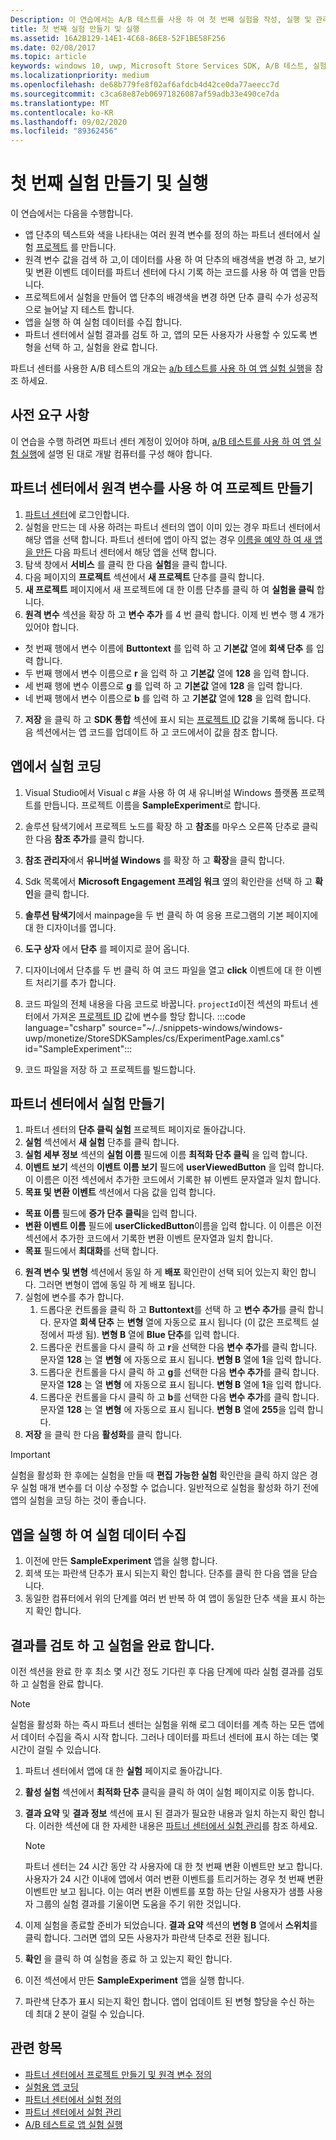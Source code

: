 ```yaml
---
Description: 이 연습에서는 A/B 테스트를 사용 하 여 첫 번째 실험을 작성, 실행 및 관리 합니다.
title: 첫 번째 실험 만들기 및 실행
ms.assetid: 16A2B129-14E1-4C68-86E8-52F1BE58F256
ms.date: 02/08/2017
ms.topic: article
keywords: windows 10, uwp, Microsoft Store Services SDK, A/B 테스트, 실험
ms.localizationpriority: medium
ms.openlocfilehash: de68b779fe8f02af6afdcb4d42ce0da77aeecc7d
ms.sourcegitcommit: c3ca68e87eb06971826087af59adb33e490ce7da
ms.translationtype: MT
ms.contentlocale: ko-KR
ms.lasthandoff: 09/02/2020
ms.locfileid: "89362456"
---
```

# <a name="create-and-run-your-first-experiment"></a>첫 번째 실험 만들기 및 실행

이 연습에서는 다음을 수행합니다.
* 앱 단추의 텍스트와 색을 나타내는 여러 원격 변수를 정의 하는 파트너 센터에서 실험 [프로젝트](run-app-experiments-with-a-b-testing.md#terms) 를 만듭니다.
* 원격 변수 값을 검색 하 고,이 데이터를 사용 하 여 단추의 배경색을 변경 하 고, 보기 및 변환 이벤트 데이터를 파트너 센터에 다시 기록 하는 코드를 사용 하 여 앱을 만듭니다.
* 프로젝트에서 실험을 만들어 앱 단추의 배경색을 변경 하면 단추 클릭 수가 성공적으로 늘어날 지 테스트 합니다.
* 앱을 실행 하 여 실험 데이터를 수집 합니다.
* 파트너 센터에서 실험 결과를 검토 하 고, 앱의 모든 사용자가 사용할 수 있도록 변형을 선택 하 고, 실험을 완료 합니다.

파트너 센터를 사용한 A/B 테스트의 개요는 [a/b 테스트를 사용 하 여 앱 실험 실행](run-app-experiments-with-a-b-testing.md)을 참조 하세요.

## <a name="prerequisites"></a>사전 요구 사항

이 연습을 수행 하려면 파트너 센터 계정이 있어야 하며, [a/B 테스트를 사용 하 여 앱 실험 실행](run-app-experiments-with-a-b-testing.md)에 설명 된 대로 개발 컴퓨터를 구성 해야 합니다.

## <a name="create-a-project-with-remote-variables-in-partner-center"></a>파트너 센터에서 원격 변수를 사용 하 여 프로젝트 만들기

1. [파트너 센터](https://partner.microsoft.com/dashboard)에 로그인합니다.
2. 실험을 만드는 데 사용 하려는 파트너 센터의 앱이 이미 있는 경우 파트너 센터에서 해당 앱을 선택 합니다. 파트너 센터에 앱이 아직 없는 경우 [이름을 예약 하 여 새 앱을 만든](../publish/create-your-app-by-reserving-a-name.md) 다음 파트너 센터에서 해당 앱을 선택 합니다.
3. 탐색 창에서 **서비스** 를 클릭 한 다음 **실험**을 클릭 합니다.
4. 다음 페이지의 **프로젝트** 섹션에서 **새 프로젝트** 단추를 클릭 합니다.
5. **새 프로젝트** 페이지에서 새 프로젝트에 대 한 이름 단추를 클릭 하 여 **실험을 클릭** 합니다.
6. **원격 변수** 섹션을 확장 하 고 **변수 추가** 를 4 번 클릭 합니다. 이제 빈 변수 행 4 개가 있어야 합니다.
  * 첫 번째 행에서 변수 이름에 **Buttontext** 를 입력 하 고 **기본값** 열에 **회색 단추** 를 입력 합니다.
  * 두 번째 행에서 변수 이름으로 **r** 을 입력 하 고 **기본값** 열에 **128** 을 입력 합니다.
  * 세 번째 행에 변수 이름으로 **g** 를 입력 하 고 **기본값** 열에 **128** 을 입력 합니다.
  * 네 번째 행에서 변수 이름으로 **b** 를 입력 하 고 **기본값** 열에 **128** 을 입력 합니다.
7. **저장** 을 클릭 하 고 **SDK 통합** 섹션에 표시 되는 [프로젝트 ID](run-app-experiments-with-a-b-testing.md#terms) 값을 기록해 둡니다. 다음 섹션에서는 앱 코드를 업데이트 하 고 코드에서이 값을 참조 합니다.

## <a name="code-the-experiment-in-your-app"></a>앱에서 실험 코딩

1. Visual Studio에서 Visual c #을 사용 하 여 새 유니버설 Windows 플랫폼 프로젝트를 만듭니다. 프로젝트 이름을 **SampleExperiment**로 합니다.
2. 솔루션 탐색기에서 프로젝트 노드를 확장 하 고 **참조**를 마우스 오른쪽 단추로 클릭 한 다음 **참조 추가**를 클릭 합니다.
3. **참조 관리자**에서 **유니버설 Windows** 를 확장 하 고 **확장**을 클릭 합니다.
4. Sdk 목록에서 **Microsoft Engagement 프레임 워크** 옆의 확인란을 선택 하 고 **확인**을 클릭 합니다.
5. **솔루션 탐색기**에서 mainpage을 두 번 클릭 하 여 응용 프로그램의 기본 페이지에 대 한 디자이너를 엽니다.
6. **도구 상자** 에서 **단추** 를 페이지로 끌어 옵니다.
7. 디자이너에서 단추를 두 번 클릭 하 여 코드 파일을 열고 **click** 이벤트에 대 한 이벤트 처리기를 추가 합니다.  
8. 코드 파일의 전체 내용을 다음 코드로 바꿉니다. ```projectId```이전 섹션의 파트너 센터에서 가져온 [프로젝트 ID](run-app-experiments-with-a-b-testing.md#terms) 값에 변수를 할당 합니다.
    :::code language="csharp" source="~/../snippets-windows/windows-uwp/monetize/StoreSDKSamples/cs/ExperimentPage.xaml.cs" id="SampleExperiment":::

9. 코드 파일을 저장 하 고 프로젝트를 빌드합니다.

## <a name="create-the-experiment-in-partner-center"></a>파트너 센터에서 실험 만들기

1. 파트너 센터의 **단추 클릭 실험** 프로젝트 페이지로 돌아갑니다.
2. **실험** 섹션에서 **새 실험** 단추를 클릭 합니다.
3. **실험 세부 정보** 섹션의 **실험 이름** 필드에 이름 **최적화 단추 클릭** 을 입력 합니다.
4. **이벤트 보기** 섹션의 **이벤트 이름 보기** 필드에 **userViewedButton** 을 입력 합니다. 이 이름은 이전 섹션에서 추가한 코드에서 기록한 뷰 이벤트 문자열과 일치 합니다.
5. **목표 및 변환 이벤트** 섹션에서 다음 값을 입력 합니다.
  * **목표 이름** 필드에 **증가 단추 클릭**을 입력 합니다.
  * **변환 이벤트 이름** 필드에 **userClickedButton**이름을 입력 합니다. 이 이름은 이전 섹션에서 추가한 코드에서 기록한 변환 이벤트 문자열과 일치 합니다.
  * **목표** 필드에서 **최대화**를 선택 합니다.
6. **원격 변수 및 변형** 섹션에서 동일 하 게 **배포** 확인란이 선택 되어 있는지 확인 합니다. 그러면 변형이 앱에 동일 하 게 배포 됩니다.
7. 실험에 변수를 추가 합니다.
    1. 드롭다운 컨트롤을 클릭 하 고 **Buttontext**를 선택 하 고 **변수 추가**를 클릭 합니다. 문자열 **회색 단추** 는 **변형** 열에 자동으로 표시 됩니다 (이 값은 프로젝트 설정에서 파생 됨). **변형 B** 열에 **Blue 단추**를 입력 합니다.
    2. 드롭다운 컨트롤을 다시 클릭 하 고 **r**을 선택한 다음 **변수 추가**를 클릭 합니다. 문자열 **128** 는 열 **변형** 에 자동으로 표시 됩니다. **변형 B** 열에 **1**을 입력 합니다.
    3. 드롭다운 컨트롤을 다시 클릭 하 고 **g**를 선택한 다음 **변수 추가**를 클릭 합니다. 문자열 **128** 는 열 **변형** 에 자동으로 표시 됩니다. **변형 B** 열에 **1**을 입력 합니다.  
    4. 드롭다운 컨트롤을 다시 클릭 하 고 **b**를 선택한 다음 **변수 추가**를 클릭 합니다. 문자열 **128** 는 열 **변형** 에 자동으로 표시 됩니다. **변형 B** 열에 **255**을 입력 합니다.  
8. **저장** 을 클릭 한 다음 **활성화**를 클릭 합니다.

> [!IMPORTANT]
> 실험을 활성화 한 후에는 실험을 만들 때 **편집 가능한 실험** 확인란을 클릭 하지 않은 경우 실험 매개 변수를 더 이상 수정할 수 없습니다. 일반적으로 실험을 활성화 하기 전에 앱의 실험을 코딩 하는 것이 좋습니다.

## <a name="run-the-app-to-gather-experiment-data"></a>앱을 실행 하 여 실험 데이터 수집

1. 이전에 만든 **SampleExperiment** 앱을 실행 합니다.
2. 회색 또는 파란색 단추가 표시 되는지 확인 합니다. 단추를 클릭 한 다음 앱을 닫습니다.
3. 동일한 컴퓨터에서 위의 단계를 여러 번 반복 하 여 앱이 동일한 단추 색을 표시 하는지 확인 합니다.

## <a name="review-the-results-and-complete-the-experiment"></a>결과를 검토 하 고 실험을 완료 합니다.

이전 섹션을 완료 한 후 최소 몇 시간 정도 기다린 후 다음 단계에 따라 실험 결과를 검토 하 고 실험을 완료 합니다.

> [!NOTE]
> 실험을 활성화 하는 즉시 파트너 센터는 실험을 위해 로그 데이터를 계측 하는 모든 앱에서 데이터 수집을 즉시 시작 합니다. 그러나 데이터를 파트너 센터에 표시 하는 데는 몇 시간이 걸릴 수 있습니다.

1. 파트너 센터에서 앱에 대 한 **실험** 페이지로 돌아갑니다.
2. **활성 실험** 섹션에서 **최적화 단추** 클릭을 클릭 하 여이 실험 페이지로 이동 합니다.
3. **결과 요약** 및 **결과 정보** 섹션에 표시 된 결과가 필요한 내용과 일치 하는지 확인 합니다. 이러한 섹션에 대 한 자세한 내용은 [파트너 센터에서 실험 관리](manage-your-experiment.md#review-the-results-of-your-experiment)를 참조 하세요.
    > [!NOTE]
    > 파트너 센터는 24 시간 동안 각 사용자에 대 한 첫 번째 변환 이벤트만 보고 합니다. 사용자가 24 시간 이내에 앱에서 여러 변환 이벤트를 트리거하는 경우 첫 번째 변환 이벤트만 보고 됩니다. 이는 여러 변환 이벤트를 포함 하는 단일 사용자가 샘플 사용자 그룹의 실험 결과를 기울이면 도움을 주기 위한 것입니다.

4. 이제 실험을 종료할 준비가 되었습니다. **결과 요약** 섹션의 **변형 B** 열에서 **스위치**를 클릭 합니다. 그러면 앱의 모든 사용자가 파란색 단추로 전환 됩니다.
5. **확인** 을 클릭 하 여 실험을 종료 하 고 있는지 확인 합니다.
6. 이전 섹션에서 만든 **SampleExperiment** 앱을 실행 합니다.
7. 파란색 단추가 표시 되는지 확인 합니다. 앱이 업데이트 된 변형 할당을 수신 하는 데 최대 2 분이 걸릴 수 있습니다.

## <a name="related-topics"></a>관련 항목

* [파트너 센터에서 프로젝트 만들기 및 원격 변수 정의](create-a-project-and-define-remote-variables-in-the-dev-center-dashboard.md)
* [실험용 앱 코딩](code-your-experiment-in-your-app.md)
* [파트너 센터에서 실험 정의](define-your-experiment-in-the-dev-center-dashboard.md)
* [파트너 센터에서 실험 관리](manage-your-experiment.md)
* [A/B 테스트로 앱 실험 실행](run-app-experiments-with-a-b-testing.md)
